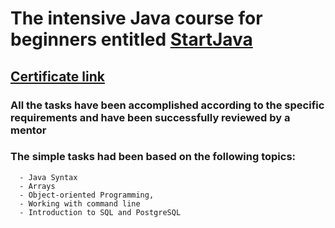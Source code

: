 # The intensive Java course for beginners entitled <a href="https://javaops.ru/view/startjava">StartJava</a>

## <a href="https://javaops.ru/certificate/startjava?lang=en&email=kopyshev.sd@gmail.com">Certificate link</a>
 ### All the tasks have been accomplished according to the specific requirements and have been successfully reviewed by a mentor
 ### The simple tasks had been based on the following topics: 
      - Java Syntax 
      - Arrays 
      - Object-oriented Programming, 
      - Working with command line
      - Introduction to SQL and PostgreSQL
